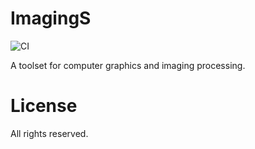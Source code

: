 # ImagingS

![CI](https://github.com/StardustDL/ImagingS/workflows/CI/badge.svg)

A toolset for computer graphics and imaging processing.

# License

All rights reserved.
